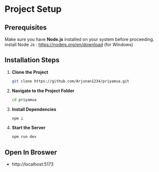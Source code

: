 # Project Setup

## Prerequisites
Make sure you have **Node.js** installed on your system before proceeding.
install Node Js : https://nodejs.org/en/download (for Windows)

## Installation Steps

1. **Clone the Project**
   ```sh
   git clone https://github.com/Arjunan1234/priyamua.git
   ```

2. **Navigate to the Project Folder**
   ```sh
   cd priyamua
   ```

3. **Install Dependencies**
   ```sh
   npm i
   ```

4. **Start the Server**
   ```sh
   npm run dev
   ```

## Open In Broswer
- http://localhost:5173



